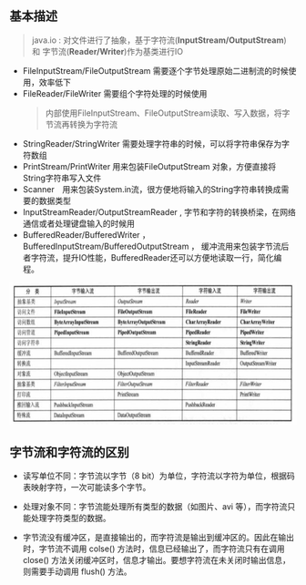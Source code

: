 ## 基本描述

> java.io : 对文件进行了抽象，基于字符流(**InputStream/OutputStream**) 和 字节流(**Reader/Writer**)作为基类进行IO

- FileInputStream/FileOutputStream  需要逐个字节处理原始二进制流的时候使用，效率低下
- FileReader/FileWriter 需要组个字符处理的时候使用
  > 内部使用FileInputStream、FileOutputStream读取、写入数据，将字节流再转换为字符流
- StringReader/StringWriter 需要处理字符串的时候，可以将字符串保存为字符数组
- PrintStream/PrintWriter 用来包装FileOutputStream 对象，方便直接将String字符串写入文件 
- Scanner　用来包装System.in流，很方便地将输入的String字符串转换成需要的数据类型
- InputStreamReader/OutputStreamReader ,  字节和字符的转换桥梁，在网络通信或者处理键盘输入的时候用
- BufferedReader/BufferedWriter ， BufferedInputStream/BufferedOutputStream ， 缓冲流用来包装字节流后者字符流，提升IO性能，BufferedReader还可以方便地读取一行，简化编程。

![io](io.jpeg)

## 字节流和字符流的区别

* 读写单位不同：字节流以字节（8 bit）为单位，字符流以字符为单位，根据码表映射字符，一次可能读多个字节。

* 处理对象不同：字节流能处理所有类型的数据（如图片、avi 等），而字符流只能处理字符类型的数据。

* 字节流没有缓冲区，是直接输出的，而字符流是输出到缓冲区的。因此在输出时，字节流不调用 colse() 方法时，信息已经输出了，而字符流只有在调用 close() 方法关闭缓冲区时，信息才输出。要想字符流在未关闭时输出信息，则需要手动调用 flush() 方法。